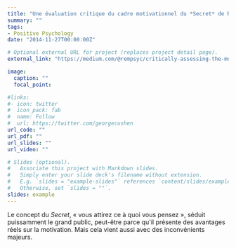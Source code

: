 ```yaml
---
title: "Une évaluation critique du cadre motivationnel du *Secret* de Rhonda Byrne"
summary: ""
tags:
- Positive Psychology
date: "2014-11-27T00:00:00Z"

# Optional external URL for project (replaces project detail page).
external_link: "https://medium.com/@rempsyc/critically-assessing-the-motivational-framework-of-rhonda-byrnes-the-secret-bbd78d96127f"

image:
  caption: ""
  focal_point:

#links:
#- icon: twitter
#  icon_pack: fab
#  name: Follow
#  url: https://twitter.com/georgecushen
url_code: ""
url_pdf: ""
url_slides: ""
url_video: ""

# Slides (optional).
#   Associate this project with Markdown slides.
#   Simply enter your slide deck's filename without extension.
#   E.g. `slides = "example-slides"` references `content/slides/example-slides.md`.
#   Otherwise, set `slides = ""`.
slides: example
---
```


Le concept du _Secret_, « vous attirez ce à quoi vous pensez », séduit puissamment le grand public, peut-être parce qu'il présente des avantages réels sur la motivation. Mais cela vient aussi avec des inconvénients majeurs.
